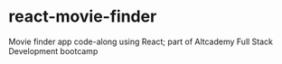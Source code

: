 # react-movie-finder
Movie finder app code-along using React; part of Altcademy Full Stack Development bootcamp
